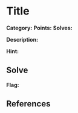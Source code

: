 # Title
**Category:** **Points:** **Solves:**

**Description:**
>

**Hint:**
>

## Solve


**Flag:**

## **References**

